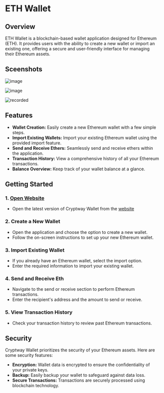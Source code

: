 # ETH Wallet  

## Overview

ETH Wallet is a blockchain-based wallet application designed for Ethereum (ETH). It provides users with the ability to create a new wallet or import an existing one, offering a secure and user-friendly interface for managing their Ethereum assets.

## Sceenshots



![image](https://github.com/Ajinkgupta/ETH-Wallet/assets/76146259/d9f26d99-6932-4b4e-8c1f-20fe2206ef3a)

![image](https://github.com/Ajinkgupta/ETH-Wallet/assets/76146259/f5de2bfa-d5f4-4180-81cc-fad30fa3ae47)


![recorded](https://github.com/user-attachments/assets/5ed5c67f-e00c-4a5e-9943-d252a5d482c8)


## Features

- **Wallet Creation:** Easily create a new Ethereum wallet with a few simple steps.
- **Import Existing Wallets:** Import your existing Ethereum wallet using the provided import feature.
- **Send and Receive Ethers:** Seamlessly send and receive ethers within the application.
- **Transaction History:** View a comprehensive history of all your Ethereum transactions.
- **Balance Overview:** Keep track of your wallet balance at a glance.

## Getting Started

### 1. [Open Website](https://ethwalletapp.vercel.app)

- Open the latest version of Cryptway Wallet from the [ website](https://ethwalletapp.vercel.app) 


### 2. Create a New Wallet

- Open the application and choose the option to create a new wallet.
- Follow the on-screen instructions to set up your new Ethereum wallet.

### 3. Import Existing Wallet

- If you already have an Ethereum wallet, select the import option.
- Enter the required information to import your existing wallet.

### 4. Send and Receive Eth

- Navigate to the send or receive section to perform Ethereum transactions.
- Enter the recipient's address and the amount to send or receive.

### 5. View Transaction History

- Check your transaction history to review past Ethereum transactions.
 

## Security

Cryptway Wallet prioritizes the security of your Ethereum assets. Here are some security features:

- **Encryption:** Wallet data is encrypted to ensure the confidentiality of your private keys.
- **Backup:** Easily backup your wallet to safeguard against data loss.
- **Secure Transactions:** Transactions are securely processed using blockchain technology.

 
